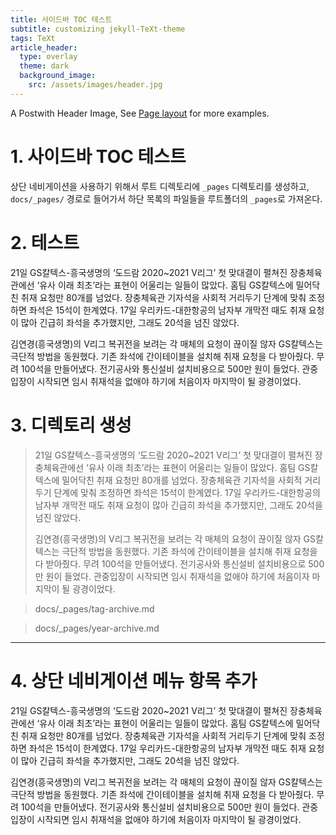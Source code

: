 ```yaml
---
title: 사이드바 TOC 테스트
subtitle: customizing jekyll-TeXt-theme
tags: TeXt
article_header:
  type: overlay
  theme: dark
  background_image:
    src: /assets/images/header.jpg
---
```


A Postwith Header Image, See [Page layout](https://tianqi.name/jekyll-TeXt-theme/samples.html#page-layout) for more examples.



# 1. 사이드바 TOC 테스트 

상단 네비게이션을 사용하기 위해서 루트 디렉토리에 `_pages` 디렉토리를 생성하고, `docs/_pages/` 경로로 들어가서 하단 목록의 파일들을 루트폴더의 `_pages`로 가져온다.



# 2. 테스트

21일 GS칼텍스-흥국생명의 ‘도드람 2020~2021 V리그’ 첫 맞대결이 펼쳐진 장충체육관에선 ‘유사 이래 최초’라는 표현이 어울리는 일들이 많았다. 홈팀 GS칼텍스에 밀어닥친 취재 요청만 80개를 넘었다. 장충체육관 기자석을 사회적 거리두기 단계에 맞춰 조정하면 좌석은 15석이 한계였다. 17일 우리카드-대한항공의 남자부 개막전 때도 취재 요청이 많아 긴급히 좌석을 추가했지만, 그래도 20석을 넘진 않았다.

김연경(흥국생명)의 V리그 복귀전을 보려는 각 매체의 요청이 끊이질 않자 GS칼텍스는 극단적 방법을 동원했다. 기존 좌석에 간이테이블을 설치해 취재 요청을 다 받아줬다. 무려 100석을 만들어냈다. 전기공사와 통신설비 설치비용으로 500만 원이 들었다. 관중입장이 시작되면 임시 취재석을 없애야 하기에 처음이자 마지막이 될 광경이었다.



# 3. 디렉토리 생성

> 21일 GS칼텍스-흥국생명의 ‘도드람 2020~2021 V리그’ 첫 맞대결이 펼쳐진 장충체육관에선 ‘유사 이래 최초’라는 표현이 어울리는 일들이 많았다. 홈팀 GS칼텍스에 밀어닥친 취재 요청만 80개를 넘었다. 장충체육관 기자석을 사회적 거리두기 단계에 맞춰 조정하면 좌석은 15석이 한계였다. 17일 우리카드-대한항공의 남자부 개막전 때도 취재 요청이 많아 긴급히 좌석을 추가했지만, 그래도 20석을 넘진 않았다.
>
> 김연경(흥국생명)의 V리그 복귀전을 보려는 각 매체의 요청이 끊이질 않자 GS칼텍스는 극단적 방법을 동원했다. 기존 좌석에 간이테이블을 설치해 취재 요청을 다 받아줬다. 무려 100석을 만들어냈다. 전기공사와 통신설비 설치비용으로 500만 원이 들었다. 관중입장이 시작되면 임시 취재석을 없애야 하기에 처음이자 마지막이 될 광경이었다.

> docs/_pages/tag-archive.md

> docs/_pages/year-archive.md



------

# 4. 상단 네비게이션 메뉴 항목 추가

21일 GS칼텍스-흥국생명의 ‘도드람 2020~2021 V리그’ 첫 맞대결이 펼쳐진 장충체육관에선 ‘유사 이래 최초’라는 표현이 어울리는 일들이 많았다. 홈팀 GS칼텍스에 밀어닥친 취재 요청만 80개를 넘었다. 장충체육관 기자석을 사회적 거리두기 단계에 맞춰 조정하면 좌석은 15석이 한계였다. 17일 우리카드-대한항공의 남자부 개막전 때도 취재 요청이 많아 긴급히 좌석을 추가했지만, 그래도 20석을 넘진 않았다.

김연경(흥국생명)의 V리그 복귀전을 보려는 각 매체의 요청이 끊이질 않자 GS칼텍스는 극단적 방법을 동원했다. 기존 좌석에 간이테이블을 설치해 취재 요청을 다 받아줬다. 무려 100석을 만들어냈다. 전기공사와 통신설비 설치비용으로 500만 원이 들었다. 관중입장이 시작되면 임시 취재석을 없애야 하기에 처음이자 마지막이 될 광경이었다.

<!--more-->
